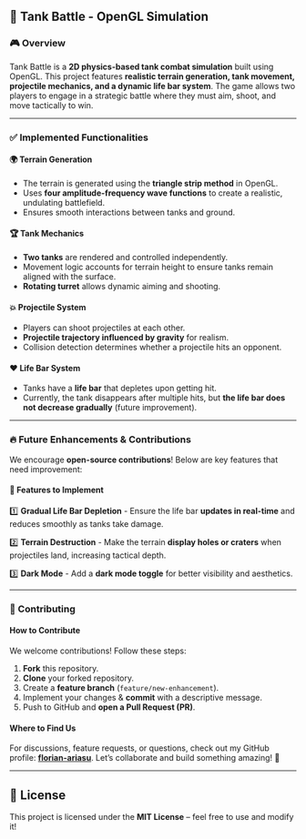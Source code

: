 ## 🚀 Tank Battle - OpenGL Simulation

### 🎮 Overview
Tank Battle is a **2D physics-based tank combat simulation** built using OpenGL. This project features **realistic terrain generation, tank movement, projectile mechanics, and a dynamic life bar system**. The game allows two players to engage in a strategic battle where they must aim, shoot, and move tactically to win.

---

### ✅ Implemented Functionalities

#### 🌍 Terrain Generation
- The terrain is generated using the **triangle strip method** in OpenGL.
- Uses **four amplitude-frequency wave functions** to create a realistic, undulating battlefield.
- Ensures smooth interactions between tanks and ground.

#### 🏆 Tank Mechanics
- **Two tanks** are rendered and controlled independently.
- Movement logic accounts for terrain height to ensure tanks remain aligned with the surface.
- **Rotating turret** allows dynamic aiming and shooting.

#### 💥 Projectile System
- Players can shoot projectiles at each other.
- **Projectile trajectory influenced by gravity** for realism.
- Collision detection determines whether a projectile hits an opponent.

#### ❤️ Life Bar System
- Tanks have a **life bar** that depletes upon getting hit.
- Currently, the tank disappears after multiple hits, but **the life bar does not decrease gradually** (future improvement).

---

### 🔥 Future Enhancements & Contributions
We encourage **open-source contributions**! Below are key features that need improvement:

#### 🔧 Features to Implement
1️⃣ **Gradual Life Bar Depletion** - Ensure the life bar **updates in real-time** and reduces smoothly as tanks take damage.

2️⃣ **Terrain Destruction** - Make the terrain **display holes or craters** when projectiles land, increasing tactical depth.

3️⃣ **Dark Mode** - Add a **dark mode toggle** for better visibility and aesthetics.

---

### 🤝 Contributing
#### How to Contribute
We welcome contributions! Follow these steps:
1. **Fork** this repository.
2. **Clone** your forked repository.
3. Create a **feature branch** (`feature/new-enhancement`).
4. Implement your changes & **commit** with a descriptive message.
5. Push to GitHub and **open a Pull Request (PR)**.

#### Where to Find Us
For discussions, feature requests, or questions, check out my GitHub profile: **[florian-ariasu](https://github.com/florian-ariasu)**. Let’s collaborate and build something amazing! 🚀

---

## 📜 License
This project is licensed under the **MIT License** – feel free to use and modify it!
